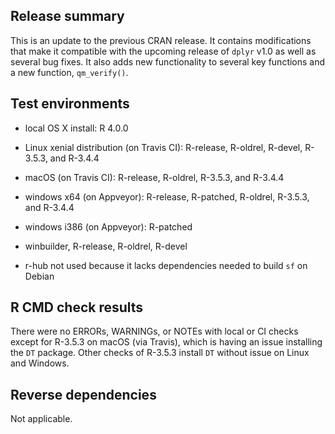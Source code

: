 ## Release summary
This is an update to the previous CRAN release. It contains modifications that make it compatible with the upcoming release of `dplyr` v1.0 as well as several bug fixes. It also adds new functionality to several key functions and a new function, `qm_verify()`.

## Test environments
* local OS X install: R 4.0.0
* Linux xenial distribution (on Travis CI): R-release, R-oldrel, R-devel, R-3.5.3, and R-3.4.4
* macOS (on Travis CI): R-release, R-oldrel, R-3.5.3, and R-3.4.4
* windows x64 (on Appveyor): R-release, R-patched, R-oldrel, R-3.5.3, and R-3.4.4
* windows i386 (on Appveyor): R-patched
* winbuilder, R-release, R-oldrel, R-devel

* r-hub not used because it lacks dependencies needed to build `sf` on Debian

## R CMD check results
There were no ERRORs, WARNINGs, or NOTEs with local or CI checks except for R-3.5.3 on macOS (via Travis), which is having an issue installing the `DT` package. Other checks of R-3.5.3 install `DT` without issue on Linux and Windows.

## Reverse dependencies
Not applicable.
